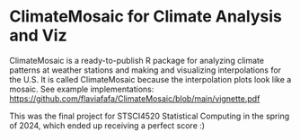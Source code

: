 # ClimateMosaic for Climate Analysis and Viz

ClimateMosaic is a ready-to-publish R package for analyzing climate patterns at weather stations and making and visualizing interpolations for the U.S. It is called ClimateMosaic because the interpolation plots look like a mosaic. See example implementations: https://github.com/flaviafafa/ClimateMosaic/blob/main/vignette.pdf

This was the final project for STSCI4520 Statistical Computing in the spring of 2024, which ended up receiving a perfect score :)